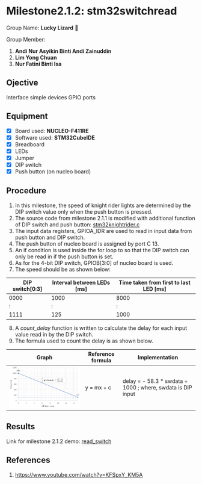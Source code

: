 # Milestone2.1.2: stm32switchread
Group Name: **Lucky Lizard** :lizard:

Group Member: 
1. **Andi Nur Asyikin Binti Andi Zainuddin**
2. **Lim Yong Chuan**
3. **Nur Fatini Binti Isa**

## Ojective
Interface simple devices GPIO ports
## Equipment
- [x] Board used: **NUCLEO-F411RE**
- [x] Software used: **STM32CubeIDE**
- [x] Breadboard
- [x] LEDs
- [x] Jumper
- [x] DIP switch
- [x] Push button (on nucleo board)

## Procedure
1. In this milestone, the speed of knight rider lights are determined by the DIP switch value only when the push button is pressed.
2. The source code from milestone 2.1.1 is modified with additional function of DIP switch and push button: [stm32knightrider.c](https://github.com/LuckyLizard-MKEL1123/stm32knightrider/blob/main/stm32knightrider.c)
3. The input data registers, GPIOA_IDR are used to read in input data from push button and DIP switch.
4. The push button of  nucleo board is assigned by port C 13.
5. An if condition is used inside the for loop to so that the DIP switch can only be read in if the push button is set.
6. As for the 4-bit DIP switch, GPIOB[3:0] of nucleo board is used.
7. The speed should be as shown below:

| DIP switch[0:3] | Interval between LEDs [ms] | Time taken from first to last LED [ms] |
|-----------------|-----------------------|-----------------------------------|
| 0000 | 1000 | 8000 |
| : | : | : |
| 1111 | 125 | 1000 |

8. A *count_delay* function is written to calculate the delay for each input value read in by the DIP switch.
9. The formula used to count the delay is as shown below.

| Graph | Reference formula | Implementation |
|-------|-------------------|----------------|
| ![y = mx + c](https://github.com/LuckyLizard-MKEL1123/stm32switchread/blob/main/Capture.PNG) | y = mx + c | delay = - 58.3 * swdata + 1000 ; where, swdata is DIP input |

## Results
Link for milestone 2.1.2 demo: [read_switch](https://youtu.be/Xv-8sHphlcM)
## References
1. https://www.youtube.com/watch?v=KFSpxY_KM5A
